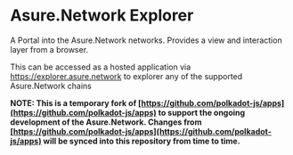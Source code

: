 # Asure.Network Explorer

A Portal into the Asure.Network networks. Provides a view and interaction layer from a browser.

This can be accessed as a hosted application via https://explorer.asure.network to explorer any of the supported Asure.Network chains

**NOTE: This is a temporary fork of [https://github.com/polkadot-js/apps](https://github.com/polkadot-js/apps) to support the ongoing development of the Asure.Network. Changes from [https://github.com/polkadot-js/apps](https://github.com/polkadot-js/apps) will be synced into this repository from time to time.**
